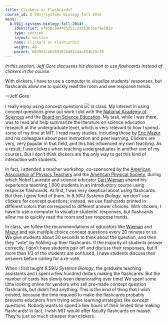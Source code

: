 ```yaml
---
title: Clickers or Flashcards?
course_id: 8-591j-systems-biology-fall-2014
menu:
  8-591j-systems-biology-fall-2014:
    identifier: ef058c984405d52c2431363be79e5018
    type: section
    layout: section
    name: Clickers or Flashcards?
    weight: 40
    parent: b93901ceb2691028d9324ac654b23cf0
---
```

_In this section, Jeff Gore discusses his decision to use flashcards instead of clickers in the course._

With clickers, I have to use a computer to visualize students’ responses, but flashcards allow me to quickly read the room and see response trends.

—Jeff Gore

I really enjoy using concept questions ![](/images/educator/icon-question-conq.png) in class. My interest in using concept questions grew out work I did with the [National Academy of Sciences](http://nationalacademyofsciences.org/) and the [Board on Science Education](http://sites.nationalacademies.org/dbasse/bose/index.htm). My task, while I was there, was to read and help summarize the literature on science education research at the undergraduate level, which is very relevant to how I spend some of my time at MIT. I read many studies, including those by [Eric Mazur](http://ericmazur.com/resources.php) and his colleagues about peer instruction and peer learning. Clickers are very, very popular in that field, and this has influenced my own teaching. As a result, I use clickers when teaching undergraduates in another one of my courses. But I don’t think clickers are the only way to get this kind of interaction with students.

In fact, I attended a teacher workshop, co-sponsored by the [American Association of Physics Teachers](http://www.aapt.org/) and the [American Physical Society](http://www.aps.org/), during which Nobel Laureate and science educator [Carl Wieman](http://www.cwsei.ubc.ca/) shared his experience teaching 1,000 students in an introductory course using response flashcards. At first, I was very skeptical about using flashcards. But then I grew fond of them. In _8.591J Systems Biology_, we don’t use clickers for concept questions; instead, we use flashcards printed in different colors that correspond to different answer choices. With clickers, I have to use a computer to visualize students’ responses, but flashcards allow me to quickly read the room and see response trends.

In class, we follow the recommendations of educators like [Wieman](http://www.cwsei.ubc.ca/resources/clickers.htm) and [Mazur](http://ericmazur.com/resources.php) and ask multiple choice concept questions every 20 minutes or so. We give students about 30 seconds to think about the question, and then they “vote” by holding up their flashcards. If the majority of students answer correctly, I don’t have students pair off and discuss their responses, but if more than 1/3 of the students are confused, I have students discuss their answers before calling for a re-vote.

When I first taught _8.591J Systems Biology_, the graduate teaching assistants and I spent a few hundred dollars making the flashcards. But the number of cards has slowly been deteriorating over time! We spent some time looking online for vendors who sell pre-made concept question flashcards, but didn’t find anything. This is the kind of thing that I wish existed, because the time required to make the flashcards probably prevents educators from trying active learning strategies like concept questions. Nobody wants to spend a few hours of their limited time making flashcards! In fact, I wish MIT would offer faculty flashcards en masse. They’re just so much cheaper than clickers.